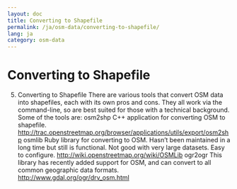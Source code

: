 ```yaml
---
layout: doc
title: Converting to Shapefile
permalink: /ja/osm-data/converting-to-shapefile/
lang: ja
category: osm-data
---
```


Converting to Shapefile
=======================



5)  Converting to Shapefile
There are various tools that convert OSM data into shapefiles, each with its own pros and cons.  They all work via the command-line, so are best suited for those with a technical background.  Some of the tools are:
osm2shp
C++ application for converting OSM to shapefile.
http://trac.openstreetmap.org/browser/applications/utils/export/osm2shp
osmlib
Ruby library for converting to OSM.  Hasn’t been maintained in a long time but still is functional.  Not good with very large datasets.  Easy to configure.
http://wiki.openstreetmap.org/wiki/OSMLib
ogr2ogr
This library has recently added support for OSM, and can convert to all common geographic data formats.
http://www.gdal.org/ogr/drv_osm.html

